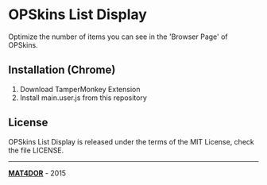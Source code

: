 OPSkins List Display
===

Optimize the number of items you can see in the 'Browser Page' of OPSkins.

Installation (Chrome)
---
1. Download TamperMonkey Extension
2. Install main.user.js from this repository


License
---

OPSkins List Display is released under the terms of the MIT License, check the file LICENSE.

---

**[MAT4DOR](http://andrebaltazar.com)** - 2015
